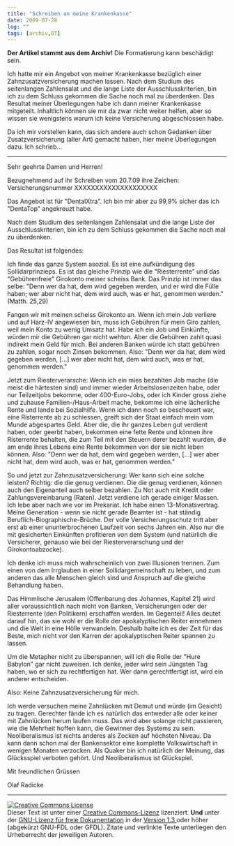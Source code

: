 ```yaml
---
title: "Schreiben an meine Krankenkasse"
date: 2009-07-28
log: ""
tags: [archiv,OT]
---
```

**Der Artikel stammt aus dem Archiv!** Die Formatierung kann beschädigt sein.

Ich hatte mir ein Angebot von meiner Krankenkasse bezüglich einer Zahnzusatzversicherung machen lassen. Nach dem Studium des seitenlangen Zahlensalat und die lange Liste der Ausschlusskriterien, bin ich zu dem Schluss gekommen die Sache noch mal zu überdenken. Das Resultat meiner Überlegungen habe ich dann meiner Krankenkasse mitgeteilt. Inhaltlich können sie mir da zwar nicht weiter helfen, aber so wissen sie wenigstens warum ich keine Versicherung abgeschlossen habe. 

Da ich mir vorstellen kann, das sich andere auch schon Gedanken über Zusatzversicherung (aller Art) gemacht haben, hier meine Überlegungen dazu. Ich schrieb...

***
Sehr geehrte Damen und Herren!

Bezugnehmend auf ihr Schreiben vom 20.7.09 ihre Zeichen: Versicherungsnummer XXXXXXXXXXXXXXXXXXXX

Das Angebot ist für "DentalXtra". Ich bin mir aber zu 99,9% sicher das ich "DentaTop" angekreuzt habe.

Nach dem Studium des seitenlangen Zahlensalat und die lange Liste der Ausschlusskriterien, bin ich zu dem Schluss gekommen die Sache noch mal zu überdenken. 

Das Resultat ist folgendes:

Ich finde das ganze System asozial. Es ist eine aufkündigung des Sollidarprinzieps. Es ist das gleiche Prinzip wie die "Riesterrente" und das "Gebührenfreie" Girokonto meiner scheiss Bank. Das Prinzip ist immer das selbe: "Denn wer da hat, dem wird gegeben werden, und er wird die Fülle haben; wer aber nicht hat, dem wird auch, was er hat, genommen werden." (Matth. 25,29)

Fangen wir mit meinen scheiss Girokonto an. Wenn ich mein Job verliere und auf Harz-IV angewiesen bin, muss ich Gebühren für mein Giro zahlen, weil mein Konto zu wenig Umsatz hat. Habe ich ein Job und Einkünfte, würden mir die Gebühren gar nicht wehtun. Aber die Gebühren zahlt quasi indirekt mein Geld für mich. Bei anderen Banken würde ich statt gebühren zu zahlen, sogar noch Zinsen bekommen. Also: "Denn wer da hat, dem wird gegeben werden, [...] wer aber nicht hat, dem wird auch, was er hat, genommen werden." 

Jetzt zum Riesterverarsche: Wenn ich ein mies bezahlten Job mache (die meist die härtesten sind) und immer wieder Arbeitslosenzeiten habe, oder nur Teilzeitjobs bekomme, oder 400-Euro-Jobs, oder ich Kinder gross ziehe und zuhause Familien-/Haus-Arbeit mache, bekomme ich eine lächerliche Rente und lande bei Sozialhilfe. Wenn ich dann noch so bescheuert war, eine Risterrente ab zu schiessen, greift sich der Staat einfach mein vom Munde abgespartes Geld. Aber die, die ihr ganzes Leben gut verdient haben, oder geerbt haben, bekommen eine fette Rente und können ihre Risterrente behalten, die zum Teil mit den Steuern derer bezahlt wurden, die am ende ihres Lebens eine Rente bekommen von der sie nicht leben können.  Also: "Denn wer da hat, dem wird gegeben werden, [...] wer aber nicht hat, dem wird auch, was er hat, genommen werden." 

So und jetzt zur Zahnzusatzversicherung: Wer kann sich eine solche leisten? Richtig: die die genug verdienen. Die die genug verdienen, können auch den Eigenanteil auch selber bezahlen. Zu Not auch mit Kredit oder Zahlungsvereinbarung (Raten). Jetzt verdiene ich gerade einiger Massen. Ich lebe aber nach wie vor im Prekariat. Ich habe einen 13-Monatsvertrag. Meine Generation - wenn sie nicht gerade Beamter ist - hat ständig Beruflich-Biographische-Brüche. Der volle Versicherungsschutz tritt aber erst ab einer ununterbrochenen Laufzeit von sechs Jahren ein. Also nur die mit gesicherten Einkünften profitieren von dem System (und natürlich die Versicherer, genauso wie bei der Riesterverarschung und der Girokontoabzocke).

Ich denke ich muss mich wahrscheinlich von zwei Illusionen trennen. Zum einen von dem Irrglauben in einer Sollidargemeinschaft zu leben, und zum anderen das alle Menschen gleich sind und Anspruch auf die gleiche Behandlung haben.

Das Himmlische Jerusalem (Offenbarung des Johannes, Kapitel 21) wird aller voraussichtlich nach nicht von Banken, Versicherungen oder der Riesterrente (den Politikern) erschaffen werden. Im Gegenteil! Alles deutet darauf hin, das sie wohl er die Rolle der apokalyptischen Reiter einnehmen und die Welt in eine Hölle verwandeln. Deshalb halte ich es der Zeit für das Beste, mich nicht vor den Karren der apokalyptischen Reiter spannen zu lassen.

Um die Metapher nicht zu überspannen, will ich die Rolle der "Hure Babylon" gar nicht zuweisen. Ich denke, jeder wird sein Jüngsten Tag haben, wo er sich zu rechtfertigen hat. Wer dann gerechtfertigt ist, wird ein anderer entscheiden.  

Also: Keine Zahnzusatzversicherung für mich. 

Ich werde versuchen meine Zahnlücken mit Demut und würde (im Gesicht) zu tragen. Gerechter fände ich es natürlich das entweder alle oder keiner mit Zahnlücken herum laufen muss. Das wird aber solange nicht passieren, wie die Mehrheit hoffen kann, die Gewinner des Systems zu sein. Neoliberalismus ist nichts anderes als Zocken auf höchsten Niveau. Da kann dann schon mal der Bankensektor eine komplette Volkswirtschaft in wenigen Monaten verzocken. Als Quaker bin ich natürlich der Meinung, das Glücksspiel verboten gehört. Und Neoliberalismus ist Glückspiel.

Mit freundlichen Grüssen

Olaf Radicke
***




<a rel="license" href="http://creativecommons.org/licenses/by-sa/3.0/de/"><img alt="Creative Commons License" style="border-width:0" src="http://i.creativecommons.org/l/by-sa/3.0/de/88x31.png" /></a><br />Dieser <span xmlns:dc="http://purl.org/dc/elements/1.1/" href="http://purl.org/dc/dcmitype/Text" rel="dc:type">Text</span> ist unter einer <a rel="license" href="http://creativecommons.org/licenses/by-sa/3.0/de/">Creative Commons-Lizenz</a> lizenziert. **Und** unter der <a href="http://de.wikipedia.org/wiki/GFDL">GNU-Lizenz für freie Dokumentation</a> in der <a href="http://www.gnu.org/licenses/fdl-1.3.html">Version 1.3 </a> oder höher (abgekürzt GNU-FDL oder GFDL). Zitate und verlinkte Texte unterliegen den Urheberrecht der jeweiligen Autoren.

